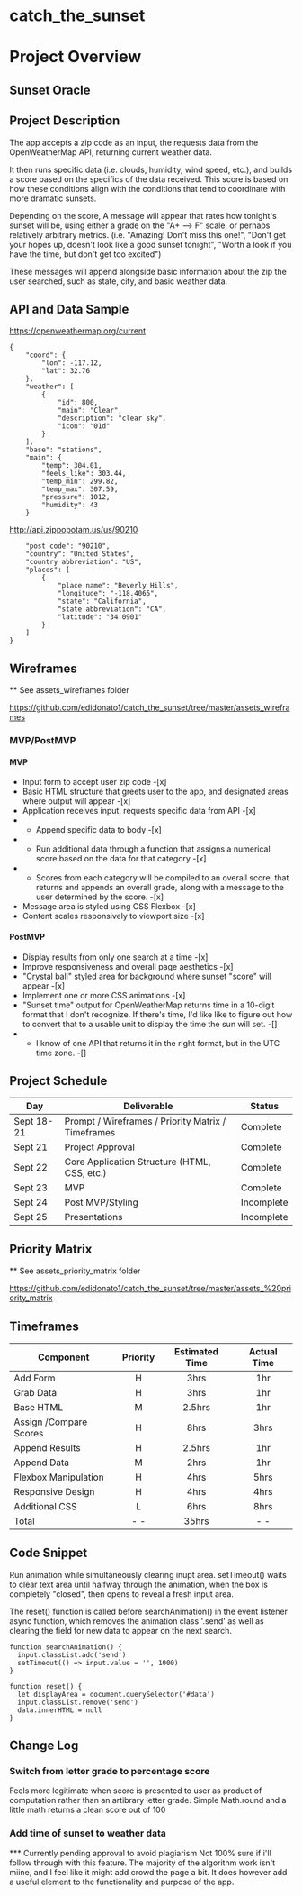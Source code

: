 # catch_the_sunset
# Project Overview

## Sunset Oracle

## Project Description

The app accepts a zip code as an input, the requests data from the OpenWeatherMap API, returning current weather data.  

It then runs specific data (i.e. clouds, humidity, wind speed, etc.), and builds a score based on the specifics of the data received.  This score is based on how these conditions align with the conditions that tend to coordinate with more dramatic sunsets.  

Depending on the score, A message will appear that rates how tonight's sunset will be, using either a grade on the "A+ --> F" scale, or perhaps relatively arbitrary metrics. (i.e. "Amazing! Don't miss this one!", "Don't get your hopes up, doesn't look like a good sunset tonight", "Worth a look if you have the time, but don't get too excited")

These messages will append alongside basic information about the zip the user searched, such as state, city, and basic weather data.

## API and Data Sample

https://openweathermap.org/current

```
{
    "coord": {
        "lon": -117.12,
        "lat": 32.76
    },
    "weather": [
        {
            "id": 800,
            "main": "Clear",
            "description": "clear sky",
            "icon": "01d"
        }
    ],
    "base": "stations",
    "main": {
        "temp": 304.01,
        "feels_like": 303.44,
        "temp_min": 299.82,
        "temp_max": 307.59,
        "pressure": 1012,
        "humidity": 43
    }
```

http://api.zippopotam.us/us/90210

```{
    "post code": "90210",
    "country": "United States",
    "country abbreviation": "US",
    "places": [
        {
            "place name": "Beverly Hills",
            "longitude": "-118.4065",
            "state": "California",
            "state abbreviation": "CA",
            "latitude": "34.0901"
        }
    ]
}
```

## Wireframes

** See assets_wireframes folder

https://github.com/edidonato1/catch_the_sunset/tree/master/assets_wireframes

### MVP/PostMVP

#### MVP
- Input form to accept user zip code -[x]
- Basic HTML structure that greets user to the app, and designated areas where output will appear -[x]
- Application receives input, requests specific data from API -[x]
- - Append specific data to body -[x]
- - Run additional data through a function that assigns a numerical score based on the data for that category -[x]
- - Scores from each category will be compiled to an overall score, that returns and appends an overall grade, along with a message to the user determined by the score. -[x]
- Message area is styled using CSS Flexbox -[x]
- Content scales responsively to viewport size -[x]


#### PostMVP  
- Display results from only one search at a time -[x]
- Improve responsiveness and overall page aesthetics -[x]
- "Crystal ball" styled area for background where sunset "score" will appear -[x]
- Implement one or more CSS animations -[x]
- "Sunset time" output for OpenWeatherMap returns time in a 10-digit format that I don't recognize. If there's time, I'd like like to figure out how to convert that to a usable unit to display the time the sun will set. -[]
- - I know of one API that returns it in the right format, but in the UTC time zone. -[]


## Project Schedule

|  Day | Deliverable | Status
|---|---| ---|
|Sept 18-21| Prompt / Wireframes / Priority Matrix / Timeframes | Complete
|Sept 21| Project Approval | Complete 
|Sept 22| Core Application Structure (HTML, CSS, etc.) | Complete
|Sept 23| MVP | Complete
|Sept 24| Post MVP/Styling | Incomplete
|Sept 25| Presentations | Incomplete

## Priority Matrix

** See assets_priority_matrix folder

https://github.com/edidonato1/catch_the_sunset/tree/master/assets_%20priority_matrix

## Timeframes

| Component | Priority | Estimated Time | Actual Time |
| --- | :---: |  :---: | :---: |
| Add Form | H | 3hrs| 1hr |
| Grab Data | H | 3hrs| 1hr |
| Base HTML | M | 2.5hrs| 1hr |
| Assign /Compare Scores | H | 8hrs| 3hrs |
| Append Results | H | 2.5hrs| 1hr  |
| Append Data | M | 2hrs| 1hr  |
| Flexbox Manipulation  | H | 4hrs| 5hrs  |
| Responsive Design  | H | 4hrs| 4hrs  |
| Additional CSS | L | 6hrs| 8hrs  |
| Total | - -  | 35hrs| - -  |


## Code Snippet

Run animation while simultaneously clearing inupt area. setTimeout() waits to clear text area until halfway through the animation, when the box is completely "closed", then opens to reveal a fresh input area. 

The reset() function is called before searchAnimation() in the event listener async function, which removes the animation class '.send' as well as clearing the field for new data to appear on the next search.

```
function searchAnimation() {
  input.classList.add('send')
  setTimeout(() => input.value = '', 1000)
}

function reset() {
  let displayArea = document.querySelector('#data')
  input.classList.remove('send')
  data.innerHTML = null
}
```


## Change Log
 
 ### Switch from letter grade to percentage score
 Feels more legitimate  when score is presented to user as product of computation rather than an artibrary letter grade. Simple Math.round and a little math returns a clean score out of 100


### Add time of sunset to weather data
*** Currently pending approval to avoid plagiarism 
Not 100% sure if i'll follow through with this feature.  The majority of the algorithm work isn't miine, and I feel like it might add crowd the page a bit.  It does however add a useful element to the functionality and purpose of the app.

